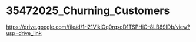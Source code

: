 # 35472025_Churning_Customers



https://drive.google.com/file/d/1ri21VikiOq0rqxoD1TSPHiO-8LB69IDb/view?usp=drive_link 
